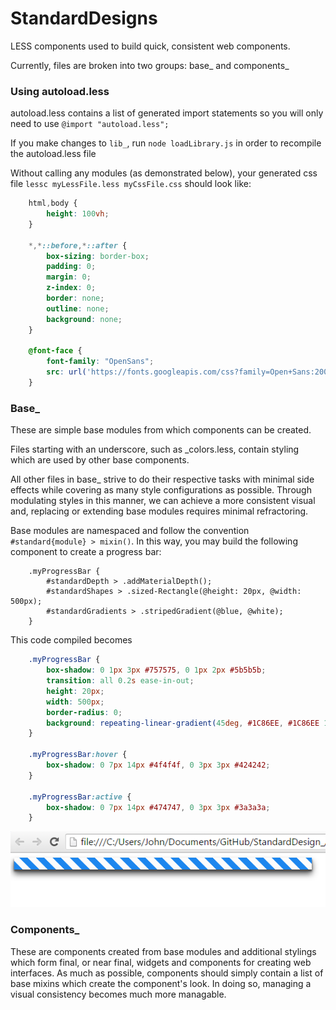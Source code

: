 # StandardDesigns
LESS components used to build quick, consistent web components. 

Currently, files are broken into two groups: base_ and components_

<h3>Using autoload.less</h3>

autoload.less contains a list of generated import statements so you will only need to use `@import "autoload.less";`

If you make changes to `lib_`, run `node loadLibrary.js` in order to recompile the autoload.less file

Without calling any modules (as demonstrated below), your generated css file `lessc myLessFile.less myCssFile.css` should look like:

````css
    html,body {
        height: 100vh;
    }
    
    *,*::before,*::after {
        box-sizing: border-box;
        padding: 0;
        margin: 0;
        z-index: 0;
        border: none;
        outline: none;
        background: none;
    }
    
    @font-face {
        font-family: "OpenSans";
        src: url('https://fonts.googleapis.com/css?family=Open+Sans:200,400,600');
    }

````

<h3>Base_</h3>

These are simple base modules from which components can be created. 

Files starting with an underscore, such as _colors.less, contain styling which are used by other base components.

All other files in base_ strive to do their respective tasks with minimal side effects while covering as many style
configurations as possible. Through modulating styles in this manner, we can achieve a more consistent visual and, replacing
or extending base modules requires minimal refractoring.


Base modules are namespaced and follow the convention `#standard{module} > mixin()`. In this way, you may build the following
component to create a progress bar:

```less
    .myProgressBar {
        #standardDepth > .addMaterialDepth();
        #standardShapes > .sized-Rectangle(@height: 20px, @width: 500px);
        #standardGradients > .stripedGradient(@blue, @white);
    }
```

This code compiled becomes 

```css
    .myProgressBar {
        box-shadow: 0 1px 3px #757575, 0 1px 2px #5b5b5b;
        transition: all 0.2s ease-in-out;
        height: 20px;
        width: 500px;
        border-radius: 0;
        background: repeating-linear-gradient(45deg, #1C86EE, #1C86EE 10px, #FCFCFC 10px, #FCFCFC 20px);
    }
    
    .myProgressBar:hover {
        box-shadow: 0 7px 14px #4f4f4f, 0 3px 3px #424242;
    }
    
    .myProgressBar:active {
        box-shadow: 0 7px 14px #474747, 0 3px 3px #3a3a3a;
    }

```

<img src="progressBar.PNG" />

<h3>Components_</h3>

These are components created from base modules and additional stylings which form final, or near final, widgets and components
for creating web interfaces. As much as possible, components should simply contain a list of base mixins which create the component's
look. In doing so, managing a visual consistency becomes much more managable. 

